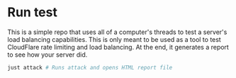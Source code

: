 # Run test

This is a simple repo that uses all of a computer's threads to test a server's load balancing capabilities. This is only meant to be used as a tool to test CloudFlare rate limiting and load balancing. At the end, it generates a report to see how your server did.

```bash
just attack # Runs attack and opens HTML report file
```

